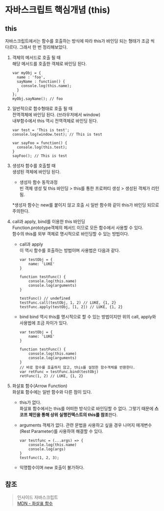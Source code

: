 # 자바스크립트 핵심개념 (this)
## this
자바스크립트에서는 함수를 호출하는 방식에 따라 this가 바인딩 되는 형태가 조금 씩 다르다. 그래서 한 번 정리해보았다.

  1. 객체의 메서드로 호출 될 때  
  해당 메서드를 호출한 객체로 바인딩 된다.
      ```
      var myObj = {
        name : 'foo',
        sayName : function() {
          console.log(this.name);
        }
      };
      myObj.sayName(); // foo
      ```
  2. 일반적으로 함수형태로 호출 될 때  
  전역객체에 바인딩 된다. (브라우저에서 window)  
  내부함수에서 this 역시 전역객체로 바인딩 된다.
        ```
        var test = 'This is test';
        console.log(window.test); // This is test

        var sayFoo = function() {
          console.log(this.test);
        }
        sayFoo(); // This is test
        ```
  3. 생성자 함수를 호출할 때  
  생성된 객체에 바인딩 된다.  
        - 생성자 함수 동작과정  
        빈 객체 생성 및 this 바인딩 > this를 통한 프로퍼티 생성 > 생성된 객체가 리턴됨.

        *생성자 함수는 new를 붙이지 않고 호출 시 일반 함수와 같이 this가 바인딩 되므로 주의한다.

  4. call과 apply, bind를 이용한 this 바인딩  
  Function.prototype객체의 메서드 이므로 모든 함수에서 사용할 수 있다.  
  함수의 this를 외부 객체로 명시적으로 바인딩할 수 있는 방법이다.
        - call과 apply  
        이 역시 함수를 호출하는 방법이며 사용법은 다음과 같다.
            ```
            var testObj = {
                name: 'LUKE'
            }

            function testFunc() {
                console.log(this.name)
                console.log(arguments)
            }

            testFunc() // undefined
            testFunc.call(testObj, 1, 2) // LUKE, {1, 2}
            testFunc.apply(testObj, [1, 2]) // LUKE, {1, 2}
            ```
        - bind
        bind 역시 this를 명시적으로 할 수 있는 방법이지만 위의 call, apply와 사용법에 조금 차이가 있다.
            ```
            var testObj = {
                name: 'LUKE'
            }

            function testFunc() {
                console.log(this.name)
                console.log(arguments)
            }
            // 바로 함수를 호출하지 않고, this를 설정한 함수객체를 반환한다.
            var retFunc = testFunc.bind(testObj)
            retFunc(1, 2) // LUKE, {1, 2}
            ```

  5. 화살표 함수(Arrow Function)  
  화살표 함수에는 일반 함수와 다른 점이 있다.
        - this가 없다.  
        화살표 함수에서는 this를 어떠한 방식으로 바인딩할 수 없다. 그렇기 때문에 **스코프 체인을 통해 상위 실행컨텍스트의 this를 참조**한다.

        - arguments 객체가 없다.
        관련 문법을 사용하고 싶을 경우 나머지 매개변수(Rest Parameter)를 사용하여 해결할 수 있다.
            ```
            var testfunc = (...args) => {
                console.log(this.name)
                console.log(args)
            }
            testfunc(1, 2, 3);
            ```
        - 익명함수이며 new 호출이 불가하다.

## 참조
> 인사이드 자바스크립트  
> [MDN - 화살표 함수](https://developer.mozilla.org/ko/docs/Web/JavaScript/Reference/Functions/%EC%95%A0%EB%A1%9C%EC%9A%B0_%ED%8E%91%EC%85%98)
